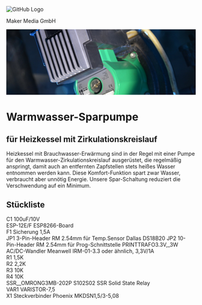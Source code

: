 ![GitHub Logo](http://www.heise.de/make/icons/make_logo.png)

Maker Media GmbH

![Aufmacher](https://github.com/MakeMagazinDE/Zirkulationspumpensteuerung/blob/main/aufm_schmal.JPG)

# Warmwasser-Sparpumpe

## für Heizkessel mit Zirkulationskreislauf

Heizkessel mit Brauchwasser-Erwärmung sind in der Regel mit einer Pumpe für den Warmwasser-Zirkulationskreislauf ausgerüstet, die regelmäßig anspringt, damit auch an entfernten Zapfstellen stets heißes Wasser entnommen werden kann. Diese Komfort-Funktion spart zwar Wasser, verbraucht aber unnötig Energie. Unsere Spar-Schaltung reduziert die Verschwendung auf ein Minimum.

## Stückliste
                                          
C1                  100uF/10V         
ESP-12E/F           ESP8266-Board           
F1                  Sicherung 1,5A              
JP1                 3-Pin-Header RM 2.54mm für Temp.Sensor Dallas DS18B20 
JP2                 10-Pin-Header RM 2.54mm für Prog-Schnittstelle
PRINTTRAFO3.3V,_3W  AC/DC-Wandler Meanwell IRM-01-3.3 oder ähnlich, 3,3V/1A      
R1                  1,5K              
R2                  2,2K              
R3                  10K               
R4                  10K               
SSR__OMRONG3MB-202P S102S02 SSR Solid State Relay          
VAR1                VARISTOR-7,5      
X1                  Steckverbinder Phoenix MKDSN1,5/3-5,08   

